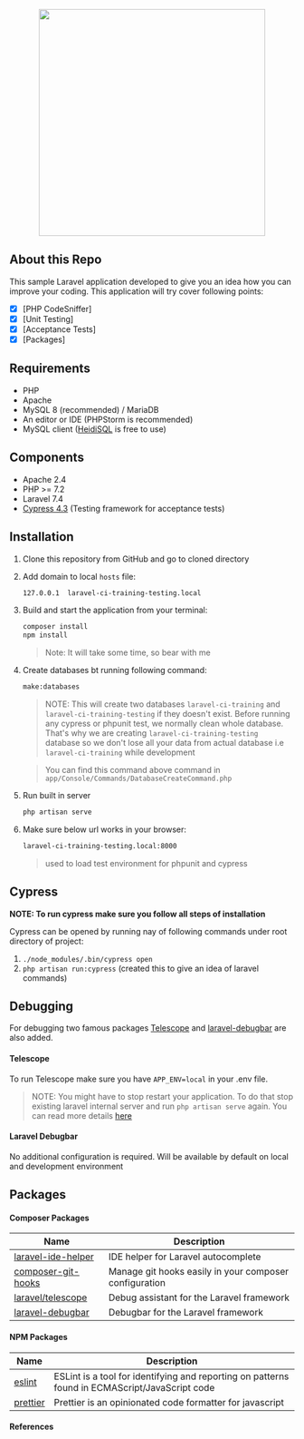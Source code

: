 <p align="center"><img src="https://res.cloudinary.com/dtfbvvkyp/image/upload/v1566331377/laravel-logolockup-cmyk-red.svg" width="400"></p>

## About this Repo
This sample Laravel application developed to give you an idea how you can improve your coding. This application will try cover following points:

 - [x] [PHP CodeSniffer]
 - [x] [Unit Testing]
 - [x] [Acceptance Tests]
 - [x] [Packages]

## Requirements
 - PHP
 - Apache
 - MySQL 8 (recommended) / MariaDB
 - An editor or IDE (PHPStorm is recommended)
 - MySQL client ([HeidiSQL](https://www.heidisql.com/) is free to use)
 
## Components
 - Apache 2.4
 - PHP >= 7.2
 - Laravel 7.4
 - [Cypress 4.3](https://www.cypress.io/) (Testing framework for acceptance tests)
 
## Installation
 1. Clone this repository from GitHub and go to cloned directory
 2. Add domain to local `hosts` file:
    ```bash
    127.0.0.1  laravel-ci-training-testing.local
    ```
    
 3. Build and start the application from your terminal:
    ```bash
    composer install
    npm install
    ```
    > Note: It will take some time, so bear with me
 
 4. Create databases bt running following command:
     ```bash
     make:databases
     ```
    >NOTE: This will create two databases `laravel-ci-training` and `laravel-ci-training-testing` if they doesn't exist.
    Before running any cypress or phpunit test, we normally clean whole database.
    That's why we are creating `laravel-ci-training-testing` database so we don't lose all your data from actual database i.e `laravel-ci-training` while development
    
    >You can find this command above command in `app/Console/Commands/DatabaseCreateCommand.php`
    
 5. Run built in server
    ```bash
    php artisan serve
    ```  
 
 6. Make sure below url works in your browser:
    ```bash
    laravel-ci-training-testing.local:8000
    ```
    >used to load test environment for phpunit and cypress

## Cypress
**NOTE: To run cypress make sure you follow all steps of installation**

Cypress can be opened by running nay of following commands under root directory of project:

  1.  `./node_modules/.bin/cypress open`
  2.  `php artisan run:cypress` (created this to give an idea of laravel commands)

## Debugging
For debugging two famous packages [Telescope](https://laravel.com/docs/7.x/telescope#introduction) and [laravel-debugbar](https://github.com/barryvdh/laravel-debugbar)
are also added.

#### Telescope
To run Telescope make sure you have `APP_ENV=local` in your .env file.
> NOTE: You might have to stop restart your application. To do that stop existing laravel internal server and run `php artisan serve` again.
> You can read more details [here](https://laravel.com/docs/7.x/telescope#configuration)

#### Laravel Debugbar
No additional configuration is required. Will be available by default on local and development environment 

## Packages
#### Composer Packages
| Name | Description |
| ----------- | ----------- |
| [laravel-ide-helper](https://github.com/barryvdh/laravel-ide-helper) | IDE helper for Laravel autocomplete |
| [composer-git-hooks](https://github.com/BrainMaestro/composer-git-hooks) | Manage git hooks easily in your composer configuration |
| [laravel/telescope](https://github.com/laravel/telescope) | Debug assistant for the Laravel framework |
| [laravel-debugbar](https://github.com/barryvdh/laravel-debugbara) | Debugbar for the Laravel framework |

#### NPM Packages
| Name | Description |
| ----------- | ----------- |
| [eslint](https://github.com/eslint/eslint) | ESLint is a tool for identifying and reporting on patterns found in ECMAScript/JavaScript code |
| [prettier](https://github.com/prettier/prettier) | Prettier is an opinionated code formatter for javascript |

#### References

